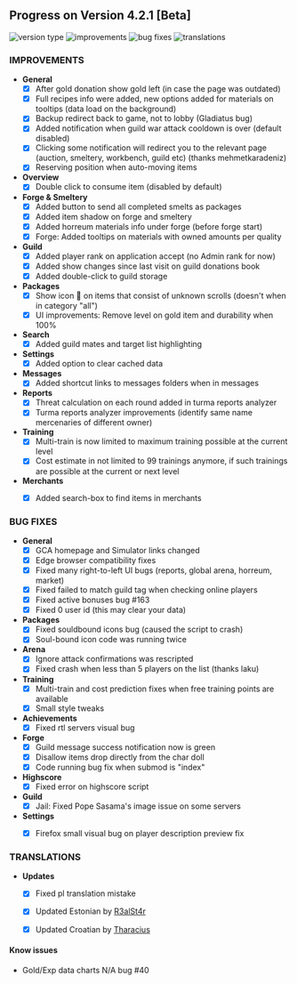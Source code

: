 ## Progress on Version 4.2.1 [Beta]

![version type](https://img.shields.io/badge/version-beta-yellow.svg?style=flat-square)
![improvements](https://img.shields.io/badge/improvements-23-green.svg?style=flat-square)
![bug fixes](https://img.shields.io/badge/bug%20fixes-19-red.svg?style=flat-square)
![translations](https://img.shields.io/badge/translations-3-blue.svg?style=flat-square)

### IMPROVEMENTS
- **General**
	- [x] After gold donation show gold left (in case the page was outdated)
	- [x] Full recipes info were added, new options added for materials on tooltips (data load on the background)
	- [x] Backup redirect back to game, not to lobby (Gladiatus bug)
	- [x] Added notification when guild war attack cooldown is over (default disabled)
	- [x] Clicking some notification will redirect you to the relevant page (auction, smeltery, workbench, guild etc) (thanks mehmetkaradeniz)
	- [x] Reserving position when auto-moving items
- **Overview**
	- [x] Double click to consume item (disabled by default)
- **Forge & Smeltery**
	- [x] Added button to send all completed smelts as packages
	- [x] Added item shadow on forge and smeltery
	- [x] Added horreum materials info under forge (before forge start)
	- [x] Forge: Added tooltips on materials with owned amounts per quality
- **Guild**
	- [x] Added player rank on application accept (no Admin rank for now)
	- [x] Added show changes since last visit on guild donations book
	- [x] Added double-click to guild storage
- **Packages**
	- [x] Show icon 📜 on items that consist of unknown scrolls (doesn't when in category "all")
	- [x] UI improvements: Remove level on gold item and durability when 100%
- **Search**
	- [x] Added guild mates and target list highlighting
- **Settings**
	- [x] Added option to clear cached data
- **Messages**
	- [x] Added shortcut links to messages folders when in messages
- **Reports**
	- [x] Threat calculation on each round added in turma reports analyzer
	- [x] Turma reports analyzer improvements (identify same name mercenaries of different owner)
- **Training**
	- [x] Multi-train is now limited to maximum training possible at the current level
	- [x] Cost estimate in not limited to 99 trainings anymore, if such trainings are possible at the current or next level
- **Merchants**
	- [x] Added search-box to find items in merchants


### BUG FIXES
- **General**
	- [x] GCA homepage and Simulator links changed
	- [x] Edge browser compatibility fixes
	- [x] Fixed many right-to-left UI bugs (reports, global arena, horreum, market)
	- [x] Fixed failed to match guild tag when checking online players
	- [x] Fixed active bonuses bug #163
	- [x] Fixed 0 user id (this may clear your data)
- **Packages**
	- [x] Fixed souldbound icons bug (caused the script to crash)
	- [x] Soul-bound icon code was running twice
- **Arena**
	- [x] Ignore attack confirmations was rescripted
	- [x] Fixed crash when less than 5 players on the list (thanks laku)
- **Training**
	- [x] Multi-train and cost prediction fixes when free training points are available
	- [x] Small style tweaks
- **Achievements**
	- [x] Fixed rtl servers visual bug
- **Forge**
	- [x] Guild message success notification now is green
	- [x] Disallow items drop directly from the char doll
	- [x] Code running bug fix when submod is "index"
- **Highscore**
	- [x] Fixed error on highscore script
- **Guild**
	- [x] Jail: Fixed Pope Sasama's image issue on some servers
- **Settings**
	- [x] Firefox small visual bug on player description preview fix


### TRANSLATIONS
-  **Updates**
	- [x] Fixed pl translation mistake
	- [x] Updated Estonian by [R3alSt4r](https://github.com/R3alSt4r)
	- [x] Updated Croatian by [Tharacius](https://github.com/Tharacius)


#### Know issues
- Gold/Exp data charts N/A bug #40

